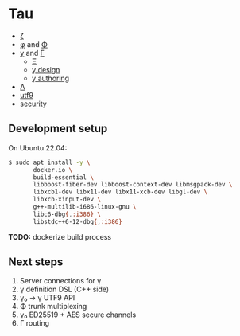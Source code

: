 # Tau
+ [ζ](doc/zeta.md)
+ [φ](doc/phi.md) and [Φ](doc/Phi.md)
+ [γ](doc/gamma.md) and [Γ](doc/Gamma.md)
  + [Ξ](doc/Xi.md)
  + [γ design](doc/gamma-design.md)
  + [γ authoring](doc/gamma-authoring.md)
+ [Λ](doc/Lambda.md)
+ [utf9](doc/utf9.md)
+ [security](doc/security.md)


## Development setup
On Ubuntu 22.04:

```sh
$ sudo apt install -y \
       docker.io \
       build-essential \
       libboost-fiber-dev libboost-context-dev libmsgpack-dev \
       libxcb1-dev libx11-dev libx11-xcb-dev libgl-dev \
       libxcb-xinput-dev \
       g++-multilib-i686-linux-gnu \
       libc6-dbg{,:i386} \
       libstdc++6-12-dbg{,:i386}
```

**TODO:** dockerize build process


## Next steps
1. Server connections for γ
2. γ definition DSL (C++ side)
3. γ₀ → γ UTF9 API
4. Φ trunk multiplexing
5. γ₀ ED25519 + AES secure channels
6. Γ routing
